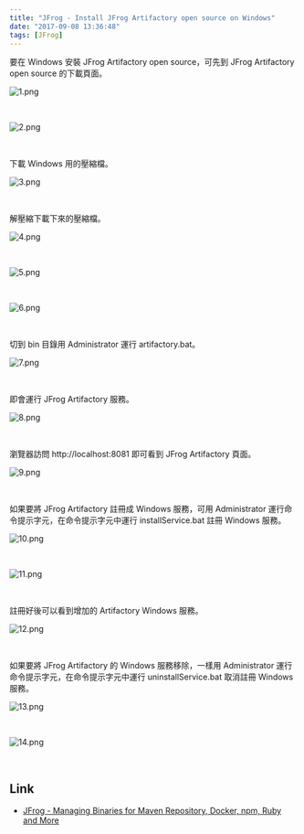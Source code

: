 ```yaml
---
title: "JFrog - Install JFrog Artifactory open source on Windows"
date: "2017-09-08 13:36:48"
tags: [JFrog]
---
```



要在 Windows 安裝 JFrog Artifactory open source，可先到 JFrog Artifactory open source 的下載頁面。  

<!-- More -->

![1.png](1.png)

<br/>


![2.png](2.png)

<br/>


下載 Windows 用的壓縮檔。  

![3.png](3.png)

<br/>


解壓縮下載下來的壓縮檔。  

![4.png](4.png)

<br/>


![5.png](5.png)

<br/>


![6.png](6.png)

<br/>


切到 bin 目錄用 Administrator 運行 artifactory.bat。  

![7.png](7.png)

<br/>


即會運行 JFrog Artifactory 服務。  

![8.png](8.png)

<br/>


瀏覽器訪問 http://localhost:8081 即可看到 JFrog Artifactory 頁面。  

![9.png](9.png)

<br/>


如果要將 JFrog Artifactory 註冊成 Windows 服務，可用 Administrator 運行命令提示字元，在命令提示字元中運行 installService.bat 註冊 Windows 服務。

![10.png](10.png)

<br/>


![11.png](11.png)

<br/>


註冊好後可以看到增加的 Artifactory Windows 服務。  

![12.png](12.png)

<br/>


如果要將 JFrog Artifactory 的 Windows 服務移除，一樣用 Administrator 運行命令提示字元，在命令提示字元中運行 uninstallService.bat 取消註冊 Windows 服務。

![13.png](13.png)

<br/>


![14.png](14.png)

<br/>


Link
----
* [JFrog - Managing Binaries for Maven Repository, Docker, npm, Ruby and More](https://www.jfrog.com/)
